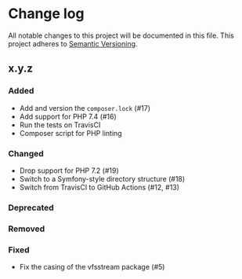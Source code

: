 # Change log

All notable changes to this project will be documented in this file.
This project adheres to [Semantic Versioning](https://semver.org/).

## x.y.z

### Added
- Add and version the `composer.lock` (#17)
- Add support for PHP 7.4 (#16)
- Run the tests on TravisCI
- Composer script for PHP linting

### Changed
- Drop support for PHP 7.2 (#19)
- Switch to a Symfony-style directory structure (#18)
- Switch from TravisCI to GitHub Actions (#12, #13)

### Deprecated

### Removed

### Fixed
- Fix the casing of the vfsstream package (#5)

